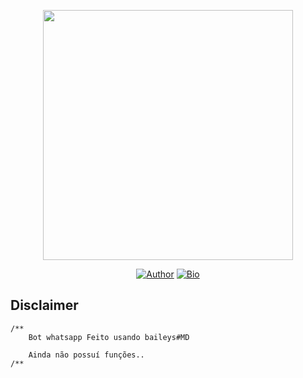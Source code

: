 <p align="center">
<a href="https://t.me/kannaxup"><img src="https://telegra.ph/file/fc1957856f3ed0625d0ac.jpg" width="400" height="400"/>
</p>
<p align="center">
<a href="https://github.com/fnixdev"><img title="Author" src="https://img.shields.io/badge/Author-fnixdev-red.svg?style=for-the-badge&logo=github"></a>
<a href="http://fnixdev.github.io/"><img title="Bio" src="https://img.shields.io/badge/FNIXDEV-BIO-red.svg?style=for-the-badge&logo=appveyor"></a>
</p>


## Disclaimer
```
/**
    Bot whatsapp Feito usando baileys#MD
    
    Ainda não possuí funções..
/**
```